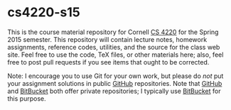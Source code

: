 # cs4220-s15

This is the course material repository for Cornell [CS 4220][cs4220]
for the Spring 2015 semester.  This repository will contain lecture
notes, homework assignments, reference codes, utilities, and the
source for the class web site.  Feel free to use the code, TeX files,
or other materials here; also, feel free to post pull requests if you
see items that ought to be corrected.

Note: I encourage you to use Git for your own work, but please do
*not* put your assignment solutions in public [GitHub][gh] repositories.
Note that [GitHub][gh] and [BitBucket][bb] both offer private repositories;
I typically use [BitBucket][bb] for this purpose.

[cs4220]: http://www.cs.cornell.edu/~bindel/class/cs4220-s15
[gh]: http://github.com/
[bb]: https://bitbucket.org
